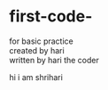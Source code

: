 # first-code-
for basic practice
<br>
created by hari 
<br>
written by  hari the coder 

hi  i am shrihari 